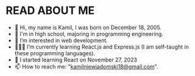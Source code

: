 # READ ABOUT ME

- 👋 Hi, my name is Kamil, I was born on December 18, 2005.
- 🏫 I'm in high school, majoring in programming engineering.
- 👀 I’m interested in web development.
- 👨🏻‍💻 I’m currently learning React.js and Express.js (I am self-taught in these programming languages).
- 📖 I started learning React on November 27, 2023 
- 📫 How to reach me: "kamilniewiadomski18@gmail.com".